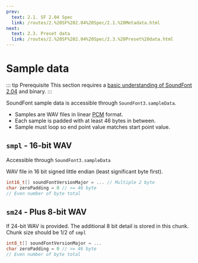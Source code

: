 ```yaml
---
prev:
  text: 2.1. SF 2.04 Spec
  link: /routes/2.%20SF%202.04%20Spec/2.1.%20Metadata.html
next:
  text: 2.3. Preset data
  link: /routes/2.%20SF%202.04%20Spec/2.3.%20Preset%20data.html
---
```


# Sample data

::: tip Prerequisite
This section requires a [basic understanding of SoundFont 2.04](/routes/2.%20SF%202.04%20Spec/README.html) and binary.
:::

SoundFont sample data is accessible through `SoundFont3.sampleData`.

- Samples are WAV files in linear [PCM](https://en.wikipedia.org/wiki/Pulse-code_modulation) format.
- Each sample is padded with at least 46 bytes in between.
- Sample must loop so end point value matches start point value.

## `smpl` - 16-bit WAV

Accessible through `SoundFont3.sampleData`

WAV file in 16 bit signed little endian (least significant byte first).

```C
int16_t[] soundFontVersionMajor = ... // Multiple 2 byte
char zeroPadding = 0 // >= 46 byte
// Even number of byte total
```

## `sm24` - Plus 8-bit WAV

If 24-bit WAV is provided. The additional 8 bit detail is stored in this chunk. Chunk size should be 1/2 of `smpl`

```C
int8_t[] soundFontVersionMajor = ...
char zeroPadding = 0 // >= 46 byte
// Even number of byte total
```
